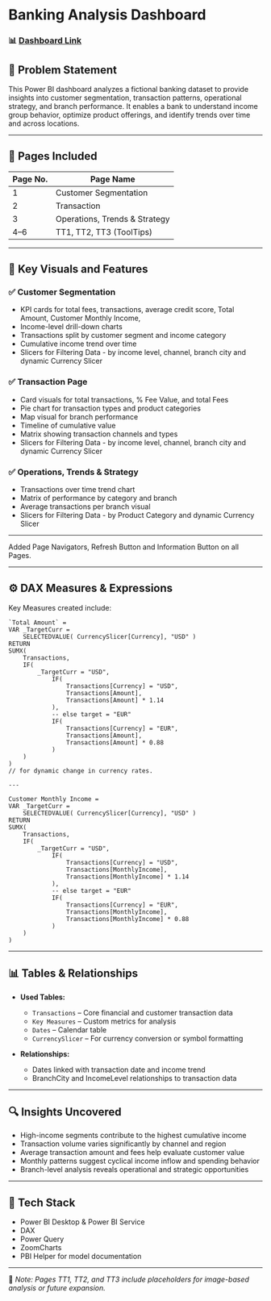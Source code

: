 # Banking Analysis Dashboard

### 📊 [Dashboard Link](https://app.powerbi.com/groups/me/reports/your-dashboard-link-here)

## 📌 Problem Statement

This Power BI dashboard analyzes a fictional banking dataset to provide insights into customer segmentation, transaction patterns, operational strategy, and branch performance. It enables a bank to understand income group behavior, optimize product offerings, and identify trends over time and across locations.

---

## 📄 Pages Included

| Page No. | Page Name                     |
|----------|-------------------------------|
| 1        | Customer Segmentation         |
| 2        | Transaction                   |
| 3        | Operations, Trends & Strategy |
| 4–6      | TT1, TT2, TT3 (ToolTips)      |

---

## 🧩 Key Visuals and Features

### ✅ Customer Segmentation
- KPI cards for total fees, transactions, average credit score, Total Amount, Customer Monthly Income, 
- Income-level drill-down charts
- Transactions split by customer segment and income category
- Cumulative income trend over time
- Slicers for Filtering Data - by income level, channel, branch city and dynamic Currency Slicer

### ✅ Transaction Page
- Card visuals for total transactions, % Fee Value, and total Fees
- Pie chart for transaction types and product categories
- Map visual for branch performance
- Timeline of cumulative value
- Matrix showing transaction channels and types
- Slicers for Filtering Data - by income level, channel, branch city and dynamic Currency Slicer

### ✅ Operations, Trends & Strategy
- Transactions over time trend chart
- Matrix of performance by category and branch
- Average transactions per branch visual
- Slicers for Filtering Data - by Product Category and dynamic Currency Slicer

---

Added Page Navigators, Refresh Button and Information Button on all Pages. 

---

## ⚙️ DAX Measures & Expressions

Key Measures created include:
```Key Measures:
`Total Amount` = 
VAR _TargetCurr =
    SELECTEDVALUE( CurrencySlicer[Currency], "USD" )
RETURN
SUMX(
    Transactions,
    IF(
        _TargetCurr = "USD",
            IF(
                Transactions[Currency] = "USD",
                Transactions[Amount],
                Transactions[Amount] * 1.14
            ),
            -- else target = "EUR"
            IF(
                Transactions[Currency] = "EUR",
                Transactions[Amount],
                Transactions[Amount] * 0.88
            )
    )
)
// for dynamic change in currency rates.

---

Customer Monthly Income = 
VAR _TargetCurr =
    SELECTEDVALUE( CurrencySlicer[Currency], "USD" )
RETURN
SUMX(
    Transactions,
    IF(
        _TargetCurr = "USD",
            IF(
                Transactions[Currency] = "USD",
                Transactions[MonthlyIncome],
                Transactions[MonthlyIncome] * 1.14
            ),
            -- else target = "EUR"
            IF(
                Transactions[Currency] = "EUR",
                Transactions[MonthlyIncome],
                Transactions[MonthlyIncome] * 0.88
            )
    )
)

```

---

## 📊 Tables & Relationships

- **Used Tables:**
  - `Transactions` – Core financial and customer transaction data
  - `Key Measures` – Custom metrics for analysis
  - `Dates` – Calendar table
  - `CurrencySlicer` – For currency conversion or symbol formatting

- **Relationships:**
  - Dates linked with transaction date and income trend
  - BranchCity and IncomeLevel relationships to transaction data

---

## 🔍 Insights Uncovered

- High-income segments contribute to the highest cumulative income
- Transaction volume varies significantly by channel and region
- Average transaction amount and fees help evaluate customer value
- Monthly patterns suggest cyclical income inflow and spending behavior
- Branch-level analysis reveals operational and strategic opportunities

---

## 🚀 Tech Stack

- Power BI Desktop & Power BI Service  
- DAX  
- Power Query  
- ZoomCharts  
- PBI Helper for model documentation

---

📌 *Note: Pages TT1, TT2, and TT3 include placeholders for image-based analysis or future expansion.*

